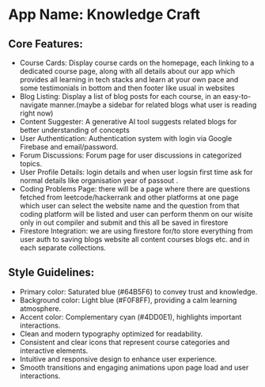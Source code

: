 # **App Name**: Knowledge Craft

## Core Features:

- Course Cards: Display course cards on the homepage, each linking to a dedicated course page, along with all details about our app which provides all learning in tech stacks and learn at your own pace and some testimonials in bottom and then footer like usual in websites
- Blog Listing: Display a list of blog posts for each course, in an easy-to-navigate manner.(maybe a sidebar for related blogs what user is reading right now)
- Content Suggester: A generative AI tool suggests related blogs for better understanding of concepts
- User Authentication: Authentication system with login via Google Firebase and email/password.
- Forum Discussions: Forum page for user discussions in categorized topics.
- User Profile Details: login details and when user logsin first time ask for normal details like organisation year of passout .
- Coding Problems Page: there will be a page where there are questions fetched from leetcode/hackerrank and other platforms at one page which user can select the website name and the question from that coding platform will be listed and user can perform thenm on our wisite only in out compiler and submit and this all be saved in firestore
- Firestore Integration: we are using firestore for/to store everything from user auth to saving blogs website all content courses blogs etc. and in each separate collections.

## Style Guidelines:

- Primary color: Saturated blue (#64B5F6) to convey trust and knowledge.
- Background color: Light blue (#F0F8FF), providing a calm learning atmosphere.
- Accent color: Complementary cyan (#4DD0E1), highlights important interactions.
- Clean and modern typography optimized for readability.
- Consistent and clear icons that represent course categories and interactive elements.
- Intuitive and responsive design to enhance user experience.
- Smooth transitions and engaging animations upon page load and user interactions.